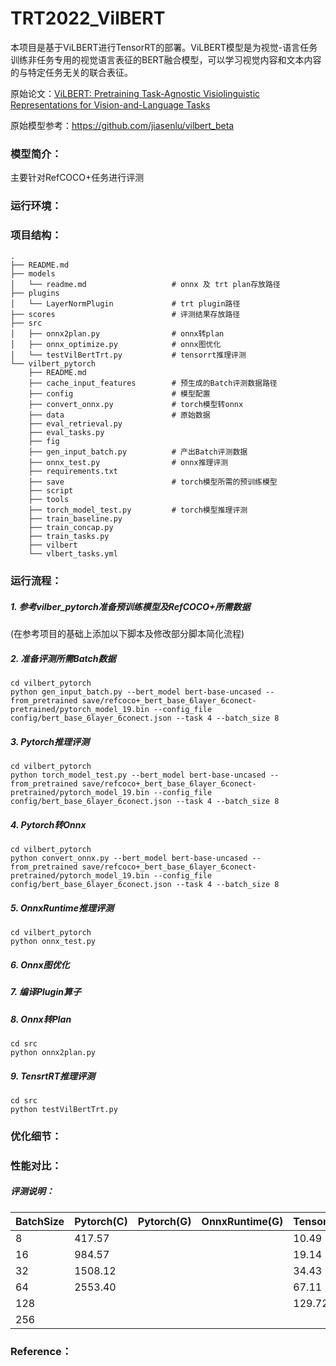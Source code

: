 # TRT2022_VilBERT

本项目是基于ViLBERT进行TensorRT的部署。ViLBERT模型是为视觉-语言任务训练非任务专用的视觉语言表征的BERT融合模型，可以学习视觉内容和文本内容的与特定任务无关的联合表征。

原始论文：[ViLBERT: Pretraining Task-Agnostic Visiolinguistic Representations for Vision-and-Language Tasks](https://arxiv.org/abs/1908.02265)

原始模型参考：https://github.com/jiasenlu/vilbert_beta


### 模型简介：
主要针对RefCOCO+任务进行评测

### 运行环境：

### 项目结构：

```shell
.
├── README.md
├── models
│   └── readme.md                   # onnx 及 trt plan存放路径
├── plugins
│   └── LayerNormPlugin             # trt plugin路径
├── scores                          # 评测结果存放路径
├── src
│   ├── onnx2plan.py                # onnx转plan
│   ├── onnx_optimize.py            # onnx图优化
│   └── testVilBertTrt.py           # tensorrt推理评测
└── vilbert_pytorch
    ├── README.md
    ├── cache_input_features        # 预生成的Batch评测数据路径
    ├── config                      # 模型配置
    ├── convert_onnx.py             # torch模型转onnx
    ├── data                        # 原始数据
    ├── eval_retrieval.py
    ├── eval_tasks.py
    ├── fig
    ├── gen_input_batch.py          # 产出Batch评测数据
    ├── onnx_test.py                # onnx推理评测
    ├── requirements.txt
    ├── save                        # torch模型所需的预训练模型
    ├── script
    ├── tools
    ├── torch_model_test.py         # torch模型推理评测
    ├── train_baseline.py
    ├── train_concap.py
    ├── train_tasks.py
    ├── vilbert
    └── vlbert_tasks.yml
```


### 运行流程：

##### 1. 参考vilber_pytorch准备预训练模型及RefCOCO+所需数据

(在参考项目的基础上添加以下脚本及修改部分脚本简化流程)
##### 2. 准备评测所需Batch数据
```shell
cd vilbert_pytorch
python gen_input_batch.py --bert_model bert-base-uncased --from_pretrained save/refcoco+_bert_base_6layer_6conect-pretrained/pytorch_model_19.bin --config_file config/bert_base_6layer_6conect.json --task 4 --batch_size 8
```
##### 3. Pytorch推理评测
```shell
cd vilbert_pytorch
python torch_model_test.py --bert_model bert-base-uncased --from_pretrained save/refcoco+_bert_base_6layer_6conect-pretrained/pytorch_model_19.bin --config_file config/bert_base_6layer_6conect.json --task 4 --batch_size 8
```
##### 4. Pytorch转Onnx
```shell
cd vilbert_pytorch
python convert_onnx.py --bert_model bert-base-uncased --from_pretrained save/refcoco+_bert_base_6layer_6conect-pretrained/pytorch_model_19.bin --config_file config/bert_base_6layer_6conect.json --task 4 --batch_size 8
```
##### 5. OnnxRuntime推理评测
```shell
cd vilbert_pytorch
python onnx_test.py
```
##### 6. Onnx图优化

##### 7. 编译Plugin算子

##### 8. Onnx转Plan
```
cd src
python onnx2plan.py
```

##### 9. TensrtRT推理评测
```
cd src
python testVilBertTrt.py
```

### 优化细节：

### 性能对比：

##### 评测说明：


| BatchSize | Pytorch(C) | Pytorch(G) | OnnxRuntime(G) | TensorRT | TensorRT(Opt) |
| --------- | ---------  | ---------  | -------------  | -------  | ------------  |
| 8         | 417.57     |            |                | 10.49    |               |
| 16        | 984.57     |            |                | 19.14    |               |
| 32        | 1508.12    |            |                | 34.43    |               |
| 64        | 2553.40    |            |                | 67.11    |               |
| 128       |            |            |                | 129.72   |               |
| 256       |            |            |                |          |               |


### Reference：